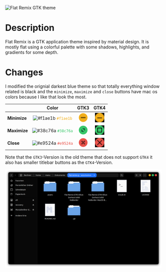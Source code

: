 ![Flat Remix GTK theme](assets/logo.svg)

# Description
Flat Remix is a GTK application theme inspired by material design. It is mostly flat using a colorful palette with some shadows, highlights, and gradients for some depth.

# Changes

I modified the orignial darkest blue theme so that totally everything window related is black and the ```minimize```, ```maximize``` and ```close``` buttons have mac os colors because I like that look the most.

|               | **Color**                                                                                               | **GTK3**                                            | **GTK4**
|:--------------|:-------------------------------------------------------------------------------------------------------:|:--------------------------------------------------:|:---:|
| **Minimize**  | ![#f1ae1b](https://via.placeholder.com/15/f1ae1b/000000?text=+) <font color="#f1ae1b"> ```#f1ae1b``` </font> | ![minigtk3](assets/GTK3/titlebutton-minimize-hover-darkest@2.png)  | <img src="assets/GTK4/minimize-button-hover.png" alt="minigtk4" width="30"/>  |
| **Maximize**  | ![#38c76a](https://via.placeholder.com/15/38c76a/000000?text=+) <font color="#38c76a"> ```#38c76a``` </font> | ![maxigtk3](assets/GTK3/titlebutton-maximize-active-darkest@2.png) | <img src="assets/GTK4/maximize-button-hover.png" alt="maxigtk4" width="30"/>  |
| **Close**     | ![#e9524a](https://via.placeholder.com/15/e9524a/000000?text=+) <font color="#e9524a"> ```#e9524a``` </font> | ![closegtk3](assets/GTK3/titlebutton-close-hover-darkest@2.png)     | <img src="assets/GTK4/close-button-hover.png" alt="closegtk4" width="30"/>

Note that the ```GTK3```-Version is the old theme that does not support ```GTK4``` it also has smaller titlebar buttons as the ```GTK4```-Version. 

![theme preview](assets/preview.png)